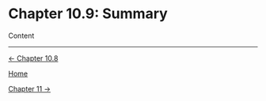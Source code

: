 # Chapter 10.9: Summary

Content

---

[← Chapter 10.8](Chapter%2010%2063f6b.md)

[Home](../../AiredDev%20b02d5/Notes%20on%20M%2061e3e.md)

[Chapter 11 →](../Chapter%2011%20f3eab/Chapter%2011%20e808b.md)